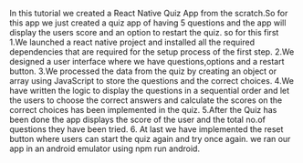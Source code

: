 In this tutorial we created a React Native Quiz App from the scratch.So for this app we just created a quiz app of having 5 questions and the app will display the users score and an option to restart the quiz.
so for this first 
1.We launched a react native project and installed all the required dependencies that are required for the setup process of the first step.
2.We designed a user interface where we have questions,options and a restart button.
3.We processed the data from the quiz by creating an object or array using JavaScript to store the questions and the correct choices.
4.We have written the logic to display the questions in a sequential order and let the users to choose the correct answers and calculate the scores on the correct choices has been implemented in the quiz.
5.After the Quiz has been done the app displays the score of the user and the total no.of questions they have been tried.
6. At last we have implemented the reset button where users can start the quiz again and try once again.
we ran our app in an android emulator using npm run android.
